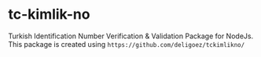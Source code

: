 # tc-kimlik-no

Turkish Identification Number Verification & Validation Package for NodeJs. This package is created using `https://github.com/deligoez/tckimlikno/`
